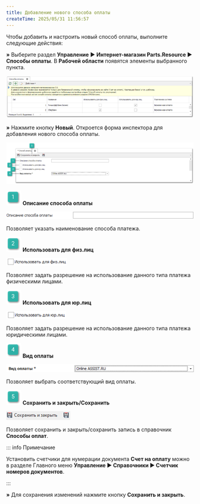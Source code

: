 ```yaml
---
title: Добавление нового способа оплаты
createTime: 2025/05/31 11:56:57
---
```

Чтобы добавить и настроить новый способ оплаты, выполните следующие действия:

**»** Выберите раздел **Управление** ► **Интернет-магазин Parts.Resource ►** **Способы оплаты**. В **Рабочей области** появятся элементы выбранного пункта. 

![](../../assets/work/two/131.png)

**»** Нажмите кнопку **Новый**. Откроется форма инспектора для добавления нового способа оплаты.

![](../../assets/work/two/132.png)

![](../../assets/work/two/006.png) **Описание способа оплаты** 

![](../../assets/work/two/133.png)

Позволяет указать наименование способа платежа.

![](../../assets/work/two/008.png) **Использовать для физ.лиц** 

![](../../assets/work/two/134.png)

Позволяет задать разрешение на использование данного типа платежа физическими лицами.

![](../../assets/work/two/009.png) **Использовать для юр.лиц** 

![](../../assets/work/two/135.png)

Позволяет задать разрешение на использование данного типа платежа юридическими лицами.

![](../../assets/work/two/010.png) **Вид оплаты** 

![](../../assets/work/two/136.png)

Позволяет выбрать соответствующий вид оплаты.

![](../../assets/work/two/011.png) **Сохранить и закрыть/Сохранить** 

![](../../assets/work/two/137.png)

Позволяет сохранить и закрыть/сохранить запись в справочник **Способы оплат**.

::: info Примечание

Установить счетчики для нумерации документа **Счет на оплату** можно в разделе Главного меню **Управление ► Справочники ► Счетчик номеров документов**.

:::

**»** Для сохранения изменений нажмите кнопку **Сохранить и закрыть**.